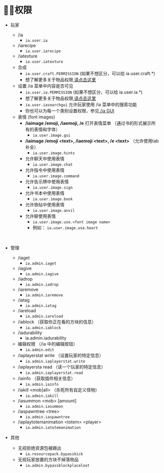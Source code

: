 # 👌🏻权限

* 玩家

  * /ia
    * `ia.user.ia`
  * /iarecipe
    * `ia.user.iarecipe`
  * /iatexture
    * `ia.user.iatexture`
  * 合成
    * `ia.user.craft.PERMISSION` \(如果不想区分，可以给 ia.user.craft.\*\)
    * 想了解更多关于物品权限[ 请点击这里](adding-content/advanced/item-properties/basic/item-permission.md)
  * 设置 /ia 菜单中内容是否可见
    * `ia.user.ia.PERMISSION` \(如果不想区分，可以给 ia.user.ia.\*\)
    * 想了解更多关于物品权限[ 请点击这里](adding-content/advanced/item-properties/basic/item-permission.md)
    * `ia.user.iasearchgui` 允许玩家使用 /ia 菜单中的搜索功能
    * 你也可以为每一个类别设置权限，参见[ /ia GUI](ia.md)
  * 表情 \(font images\)
    * **/iaimage /emoji, /iaemoji, /e** 打开表情菜单 （通过书的形式展示所有的表情和字体）
      * `ia.user.image.gui`
    * **/iaimage** **/emoji &lt;text&gt;, /iaemoji &lt;text&gt;, /e &lt;text&gt;** （允许使用tab补全）
      * `ia.user.image.hints`
    * 允许聊天中使用表情
      * `ia.user.image.chat`
    * 允许指令中使用表情
      * `ia.user.image.command`
    * 允许告示牌中使用表情
      * `ia.user.image.sign`
    * 允许书本中使用表情
      * `ia.user.image.book`
    * 允许铁砧中使用表情
      * `ia.user.image.anvil`
    * 允许聊使用表情
      * `ia.user.image.use.<font image name>`
      * 例如： `ia.user.image.use.heart`

  ​

* 管理
  * /iaget
    * `ia.admin.iaget`
  * /iagive
    * `ia.admin.iagive`
  * /iadrop
    * `ia.admin.iadrop`
  * /iaremove
    * `ia.admin.iaremove`
  * /iatag
    * `ia.admin.iatag`
  * /iareload
    * `ia.admin.iareload`
  * /iablock （获取你正在看的方块的信息）
    * `ia.admin.iablock`
  * /iadurability
    * ia.admin.iadurability
  * 编辑权限 （/ia 中的编辑按钮）
    * `ia.admin.edit`
  * /iaplayerstat write （设置玩家的特定信息）
    * `ia.admin.iaplayerstat.write`
  * /iaplayersta read （读一个玩家的特定信息）
    * `ia.admin.iaplayerstat.read`
  * /iainfo （获取插件相关信息）
    * `ia.admin.iainfo`
  * /iakill &lt;mob\|all&gt; （杀死所有自定义怪物）
    * `ia.admin.iakill`
  * /iasummon &lt;mob&gt; \[amount\]
    * `ia.admin.iasummon`
  * /iaspawntree &lt;tree&gt;
    * `ia.admin.iaspawntree`
  * /iaplaytotemanimation &lt;totem&gt; &lt;player&gt;
    * `ia.admin.iatotemanimation`
* 其他
  * 无视拒绝资源包被踢出
    * `ia.resourcepack.bypasskick`
  * 无视玩家放置的方块不掉落物品
    * `ia.admin.bypassblockplaceloot`

